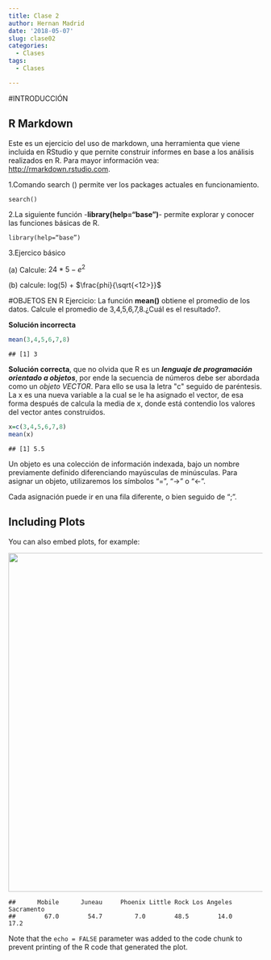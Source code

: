 ```yaml
---
title: Clase 2
author: Hernan Madrid
date: '2018-05-07'
slug: clase02
categories:
  - Clases
tags:
  - Clases

---
```


#INTRODUCCIÓN



## R Markdown

Este es un ejercicio del uso de markdown, una herramienta que viene incluida en RStudio y que pernite construir informes en base a los análisis realizados en R. Para mayor información vea: <http://rmarkdown.rstudio.com>.

1.Comando search () permite ver los packages actuales en funcionamiento.

```
search()
```
2.La siguiente función -**library(help=“base”)**- permite explorar y conocer las funciones básicas de R.

```
library(help=“base”) 
```
3.Ejercico básico 


(a) Calcule: $24 * 5 - e^2$

(b) calcule: log(5) + $\frac{phi}{\sqrt{<12>}}$ 


#OBJETOS EN R
Ejercicio: La función **mean()** obtiene el promedio de los datos. Calcule el promedio de 3,4,5,6,7,8.¿Cuál es el resultado?.

**Solución incorrecta**


```r
mean(3,4,5,6,7,8)
```

```
## [1] 3
```

**Solución correcta**, que no olvida que R es un ***lenguaje de programación orientado a objetos***, por ende la secuencia de números debe ser abordada como un *objeto VECTOR*. Para ello se usa la letra "c" seguido de paréntesis. La x es una nueva variable a la cual se le ha asignado el vector, de esa forma después de calcula la media de x, donde está contendio los valores del vector antes construidos.


```r
x=c(3,4,5,6,7,8)
mean(x)
```

```
## [1] 5.5
```

Un objeto es una colección de información indexada, bajo un nombre previamente definido diferenciando mayúsculas de minúsculas. Para asignar un objeto, utilizaremos los símbolos “=”, “->” o “<-”.

Cada asignación puede ir en una fila diferente, o bien seguido de “;”.




## Including Plots

You can also embed plots, for example:

<img src="/post/clase02_files/figure-html/pressure-1.png" width="672" />

```
##      Mobile      Juneau     Phoenix Little Rock Los Angeles  Sacramento 
##        67.0        54.7         7.0        48.5        14.0        17.2
```
Note that the `echo = FALSE` parameter was added to the code chunk to prevent printing of the R code that generated the plot.

